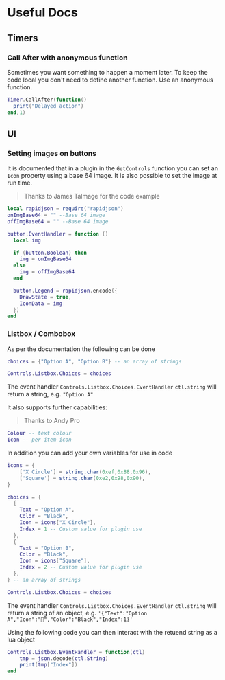 # Useful Docs

## Timers

### Call After with anonymous function

Sometimes you want something to happen a moment later. To keep the code local you don't need to define another function. Use an anonymous function.

```lua
Timer.CallAfter(function()
  print("Delayed action")
end,1)
```

## UI

### Setting images on buttons

It is documented that in a plugin in the `GetControls` function you can set an `Icon` property using a base 64 image. It is also possible to set the image at run time.

> Thanks to James Talmage for the code example

```lua
local rapidjson = require("rapidjson")
onImgBase64 = "" --Base 64 image
offImgBase64 = "" --Base 64 image

button.EventHandler = function ()
  local img

  if (button.Boolean) then
    img = onImgBase64
  else
    img = offImgBase64
  end

  button.Legend = rapidjson.encode({
    DrawState = true,
    IconData = img
  })
end
```

### Listbox / Combobox

As per the documentation the following can be done 

```lua
choices = {"Option A", "Option B"} -- an array of strings

Controls.Listbox.Choices = choices

```

The event handler `Controls.Listbox.Choices.EventHandler` `ctl.string` will return a string, e.g. `"Option A"`

It also supports further capabilities:

> Thanks to Andy Pro

```lua
Colour -- text colour
Icon -- per item icon

```

In addition you can add your own variables for use in code

```lua
icons = {
    ['X Circle'] = string.char(0xef,0x88,0x96),
    ['Square'] = string.char(0xe2,0x98,0x90),
}

choices = {
  {
    Text = "Option A",
    Color = "Black",
    Icon = icons["X Circle"],
    Index = 1 -- Custom value for plugin use
  },
  {
    Text = "Option B",
    Color = "Black",
    Icon = icons["Square"],
    Index = 2 -- Custom value for plugin use
  },
} -- an array of strings

Controls.Listbox.Choices = choices
```

The event handler `Controls.Listbox.Choices.EventHandler` `ctl.string` will return a string of an object, e.g. `'{"Text":"Option A","Icon":"","Color":"Black","Index":1}'`

Using the following code you can then interact with the retuend string as a lua object

```lua
Controls.Listbox.EventHandler = function(ctl)
    tmp = json.decode(ctl.String)
    print(tmp["Index"])
end
```